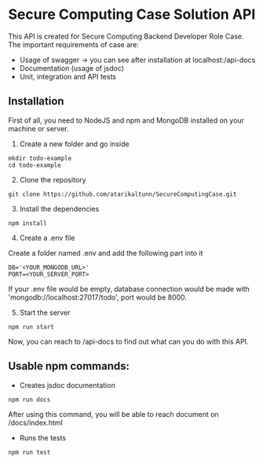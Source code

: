 # Secure Computing Case Solution API

This API is created for Secure Computing Backend Developer Role Case. The important requirements of case are:
- Usage of swagger -> you can see after installation at localhost:<PORT>/api-docs
- Documentation (usage of jsdoc)
- Unit, integration and API tests

## Installation

First of all, you need to NodeJS and npm and MongoDB installed on your machine or server.

1. Create a new folder and go inside
```
mkdir todo-example
cd todo-example
```

2. Clone the repository
```
git clone https://github.com/atarikaltunn/SecureComputingCase.git
```

3. Install the dependencies
```
npm install
```

4. Create a .env file

Create a folder named .env and add the following part into it
```
DB='<YOUR_MONGODB_URL>'
PORT=<YOUR_SERVER_PORT>
```
If your .env file would be empty, database connection would be made with 'mongodb://localhost:27017/todo', port would be 8000.

5. Start the server
```
npm run start
```

Now, you can reach to /api-docs to find out what can you do with this API.


## Usable npm commands:
- Creates jsdoc documentation
```
npm run docs
```
After using this command, you will be able to reach document on /docs/index.html

- Runs the tests
```
npm run test
```
